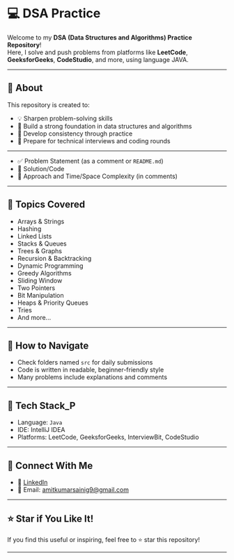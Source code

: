 # 💻 DSA Practice

Welcome to my **DSA (Data Structures and Algorithms) Practice Repository**!  
Here, I solve and push problems from platforms like **LeetCode**, **GeeksforGeeks**, **CodeStudio**, and more, using language JAVA.

---

## 📌 About

This repository is created to:

- 💡 Sharpen problem-solving skills
- 🧠 Build a strong foundation in data structures and algorithms
- 🔁 Develop consistency through practice
- 💼 Prepare for technical interviews and coding rounds

---

- ✅ Problem Statement (as a comment or `README.md`)
- 🧠 Solution/Code
- 📝 Approach and Time/Space Complexity (in comments)

---

## 🧩 Topics Covered

- Arrays & Strings
- Hashing
- Linked Lists
- Stacks & Queues
- Trees & Graphs
- Recursion & Backtracking
- Dynamic Programming
- Greedy Algorithms
- Sliding Window
- Two Pointers
- Bit Manipulation
- Heaps & Priority Queues
- Tries
- And more...

---

## 🚀 How to Navigate

- Check folders named `src` for daily submissions
- Code is written in readable, beginner-friendly style
- Many problems include explanations and comments

---

## 🔧 Tech Stack_P

- Language: `Java`
- IDE: IntelliJ IDEA
- Platforms: LeetCode, GeeksforGeeks, InterviewBit, CodeStudio

---

## 🌟 Connect With Me

- 🔗 [LinkedIn](https://linkedin.com/in/amit-saini-68427623b)
- 📧 Email: amitkumarsainig9@gmail.com

---

## ⭐ Star if You Like It!

If you find this useful or inspiring, feel free to ⭐️ star this repository!

---

